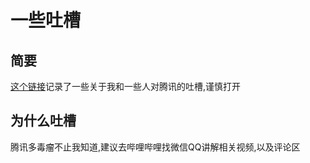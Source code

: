 # 一些吐槽
## 简要
[这个链接](http://onlynaya.github.io/Tencent/index.html)记录了一些关于我和一些人对腾讯的吐槽,谨慎打开
## 为什么吐槽
腾讯多毒瘤不止我知道,建议去哔哩哔哩找微信QQ讲解相关视频,以及评论区
